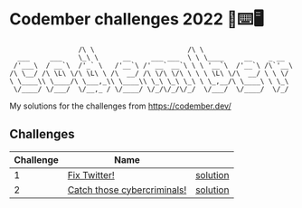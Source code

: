 # Codember challenges 2022 :raised_hands::keyboard::desktop_computer:

```
                 /\ \                       /\ \
  ___     ___    \_\ \      __     ___ ___  \ \ \____     __    _ __
 /'___\  / __`\  /'_` \   /'__`\ /' __` __`\ \ \ '__`\  /'__`\ /\`'__\
/\ \__/ /\ \L\ \/\ \L\ \ /\  __/ /\ \/\ \/\ \ \ \ \L\ \/\  __/ \ \ \/
\ \____\\ \____/\ \___,_\\ \____\\ \_\ \_\ \_\ \ \_,__/\ \____\ \ \_\
 \/____/ \/___/  \/__,_ / \/____/ \/_/\/_/\/_/  \/___/  \/____/  \/_/
```

My solutions for the challenges from https://codember.dev/

## Challenges

| Challenge | Name                                                    |                                          |
| --------- | ------------------------------------------------------- | ---------------------------------------- |
| 1         | [Fix Twitter!](./challenges01/README.md)                | [solution](./challenge01/challenge01.js) |
| 2         | [Catch those cybercriminals!](./challenges02/README.md) | [solution](./challenge02/challenge02.js) |
